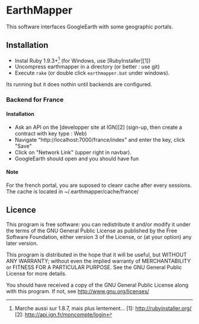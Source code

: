 EarthMapper
===========

This software interfaces GoogleEarth with some geographic portals.

## Installation

- Instal Ruby 1.9.3+[^1] (for Windows, use [RubyInstaller][1])
- Uncompress earthmapper in a directory (or better : use git)
- Execute `rake` (or double click `earthmapper.bat` under windows).

Its running but it does nothin until backends are configured.

### Backend for France

#### Installation 

- Ask an API on the [developper site at IGN][2]
(sign-up, then create a contract with key type : Web)
- Navigate "http://localhost:7000/france/index" and enter the key, click "Save"
- Click on "Network Link" (upper right in navbar).
- GoogleEarth should open and you should have fun

#### Note

For the french portal, you are suposed to cleanr cache after every sessions.
The cache is located in ~/.earthmapper/cache/france/

## Licence

This program is free software: you can redistribute it and/or modify
it under the terms of the GNU General Public License as published by
the Free Software Foundation, either version 3 of the License, or
(at your option) any later version.

This program is distributed in the hope that it will be useful,
but WITHOUT ANY WARRANTY; without even the implied warranty of
MERCHANTABILITY or FITNESS FOR A PARTICULAR PURPOSE.  See the
GNU General Public License for more details.

You should have received a copy of the GNU General Public License
along with this program.  If not, see <http://www.gnu.org/licenses/>

    
  [^1]: Marche aussi sur 1.8.7, mais plus lentement...
  [1]: http://rubyinstaller.org/
  [2]: http://api.ign.fr/moncompte/login